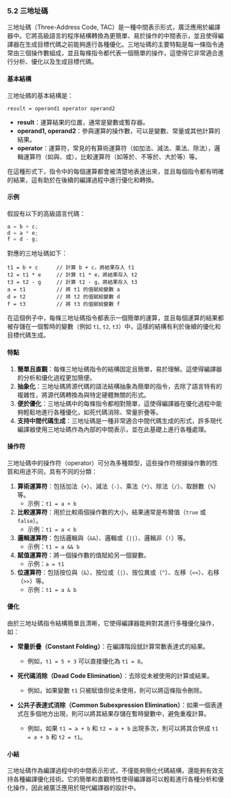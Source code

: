 ### 5.2 三地址碼

三地址碼（Three-Address Code, TAC）是一種中間表示形式，廣泛應用於編譯器中。它將高級語言的程序結構轉換為更簡單、易於操作的中間表示，並且使得編譯器在生成目標代碼之前能夠進行各種優化。三地址碼的主要特點是每一條指令通常由三個操作數組成，並且每條指令都代表一個簡單的操作，這使得它非常適合進行分析、優化以及生成目標代碼。

#### 基本結構

三地址碼的基本結構是：

```
result = operand1 operator operand2
```

- **result**：運算結果的位置，通常是變數或暫存器。
- **operand1, operand2**：參與運算的操作數，可以是變數、常量或其他計算的結果。
- **operator**：運算符，常見的有算術運算符（如加法、減法、乘法、除法），邏輯運算符（如與、或），比較運算符（如等於、不等於、大於等）等。

在這種形式下，指令中的每個運算都會被清楚地表達出來，並且每個指令都有明確的結果，這有助於在後續的編譯過程中進行優化和轉換。

#### 示例

假設有以下的高級語言代碼：

```c
a = b + c;
d = a * e;
f = d - g;
```

對應的三地址碼如下：

```
t1 = b + c      // 計算 b + c，將結果存入 t1
t2 = t1 * e     // 計算 t1 * e，將結果存入 t2
t3 = t2 - g     // 計算 t2 - g，將結果存入 t3
a = t1          // 將 t1 的值賦給變數 a
d = t2          // 將 t2 的值賦給變數 d
f = t3          // 將 t3 的值賦給變數 f
```

在這個例子中，每條三地址碼指令都表示一個簡單的運算，並且每個運算的結果都被存儲在一個暫時的變數（例如 `t1`, `t2`, `t3`）中，這樣的結構有利於後續的優化和目標代碼生成。

#### 特點

1. **簡單且直觀**：每條三地址碼指令的結構固定且簡單，易於理解。這使得編譯器的分析和優化過程更加簡便。
2. **抽象化**：三地址碼將源代碼的語法結構抽象為簡單的指令，去除了語言特有的複雜性，將源代碼轉換為與特定硬體無關的形式。
3. **便於優化**：三地址碼中的每條指令都相對簡單，這使得編譯器在優化過程中能夠輕鬆地進行各種優化，如死代碼消除、常量折疊等。
4. **支持中間代碼生成**：三地址碼是一種非常適合中間代碼生成的形式，許多現代編譯器使用三地址碼作為內部的中間表示，並在此基礎上進行各種處理。

#### 操作符

三地址碼中的操作符（operator）可分為多種類型，這些操作符根據操作數的性質和用途不同，具有不同的分類：

1. **算術運算符**：包括加法（`+`）、減法（`-`）、乘法（`*`）、除法（`/`）、取餘數（`%`）等。
   - 示例：`t1 = a + b`
2. **比較運算符**：用於比較兩個操作數的大小，結果通常是布爾值（`true` 或 `false`）。
   - 示例：`t1 = a < b`
3. **邏輯運算符**：包括邏輯與（`&&`）、邏輯或（`||`）、邏輯非（`!`）等。
   - 示例：`t1 = a && b`
4. **賦值運算符**：將一個操作數的值賦給另一個變數。
   - 示例：`a = t1`
5. **位運算符**：包括按位與（`&`）、按位或（`|`）、按位異或（`^`）、左移（`<<`）、右移（`>>`）等。
   - 示例：`t1 = a & b`

#### 優化

由於三地址碼指令結構簡單且清晰，它使得編譯器能夠對其進行多種優化操作，如：

- **常量折疊（Constant Folding）**：在編譯階段就計算常數表達式的結果。
  - 例如，`t1 = 5 + 3` 可以直接優化為 `t1 = 8`。
  
- **死代碼消除（Dead Code Elimination）**：去除從未被使用的計算或結果。
  - 例如，如果變數 `t1` 只被賦值但從未使用，則可以將這條指令刪除。

- **公共子表達式消除（Common Subexpression Elimination）**：如果一個表達式在多個地方出現，則可以將其結果存儲在暫時變數中，避免重複計算。
  - 例如，如果 `t1 = a + b` 和 `t2 = a + b` 出現多次，則可以將其合併成 `t1 = a + b` 和 `t2 = t1`。

#### 小結

三地址碼作為編譯過程中的中間表示形式，不僅能夠簡化代碼結構，還能夠有效支持各種編譯優化技術。它的簡單和直觀特性使得編譯器可以輕鬆進行各種分析和優化操作，因此被廣泛應用於現代編譯器的設計中。